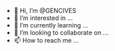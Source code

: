 - 👋 Hi, I’m @GENCIVES
- 👀 I’m interested in ...
- 🌱 I’m currently learning ...
- 💞️ I’m looking to collaborate on ...
- 📫 How to reach me ...

<!---
GENCIVES/GENCIVES is a ✨ special ✨ repository because its `README.md` (this file) appears on your GitHub profile.
You can click the Preview link to take a look at your changes.
--->
